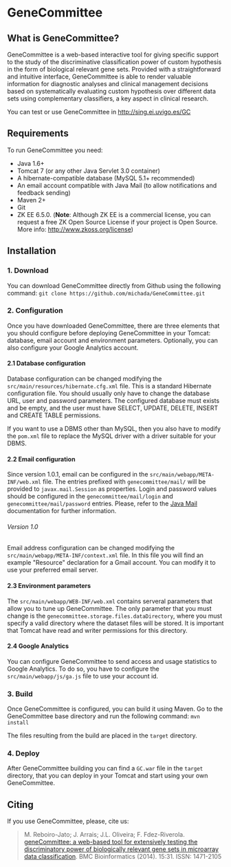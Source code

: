 GeneCommittee
=============

What is GeneCommittee?
----------------------
GeneCommittee is a web-based interactive tool for giving specific support to the study of the discriminative classification power of custom hypothesis in the form of biological relevant gene sets. Provided with a straightforward and intuitive interface, GeneCommittee is able to render valuable information for diagnostic analyses and clinical management decisions based on systematically evaluating custom hypothesis over different data sets using complementary classifiers, a key aspect in clinical research.

You can test or use GeneCommittee in http://sing.ei.uvigo.es/GC

Requirements
------------
To run GeneCommittee you need:
  - Java 1.6+
  - Tomcat 7 (or any other Java Servlet 3.0 container)
  - A hibernate-compatible database (MySQL 5.1+ recommended)
  - An email account compatible with Java Mail (to allow notifications and feedback sending)
  - Maven 2+
  - Git
  - ZK EE 6.5.0. (**Note**: Although ZK EE is a commercial license, you can request a free ZK Open Source License if your project is Open Source. More info: http://www.zkoss.org/license)

Installation
------------
### 1. Download
You can download GeneCommittee directly from Github using the following command:
`git clone https://github.com/michada/GeneCommittee.git`

### 2. Configuration
Once you have downloaded GeneCommittee, there are three elements that you should configure before deploying GeneCommittee in your Tomcat: database, email account and environment parameters. Optionally, you can also configure your Google Analytics account.

#### 2.1 Database configuration
Database configuration can be changed modifying the `src/main/resources/hibernate.cfg.xml` file. This is a standard Hibernate configuration file. You should usually only have to change the database URL, user and password parameters.
The configured database must exists and be empty, and the user must have SELECT, UPDATE, DELETE, INSERT and CREATE TABLE permissions.

If you want to use a DBMS other than MySQL, then you also have to modify the `pom.xml` file to replace the MySQL driver with a driver suitable for your DBMS.

#### 2.2 Email configuration
Since version 1.0.1, email can be configured in the `src/main/webapp/META-INF/web.xml` file. The entries prefixed with `genecommittee/mail/` will be provided to `javax.mail.Session` as properties. Login and password values should be configured in the `genecommittee/mail/login` and `genecommittee/mail/password` entries. Please, refer to the [Java Mail](https://java.net/projects/javamail/pages/Home) documentation for further information. 

###### Version 1.0
Email address configuration can be changed modifying the `src/main/webapp/META-INF/context.xml` file. In this file you will find an example "Resource" declaration for a Gmail account. You can modify it to use your preferred email server.

#### 2.3 Environment parameters
The `src/main/webapp/WEB-INF/web.xml` contains serveral parameters that allow you to tune up GeneCommittee. The only parameter that you must change is the `genecommittee.storage.files.dataDirectory`, where you must specify a valid directory where the dataset files will be stored. It is important that Tomcat have read and writer permissions for this directory.

#### 2.4 Google Analytics
You can configure GeneCommittee to send access and usage statistics to Google Analytics. To do so, you have to configure the `src/main/webapp/js/ga.js` file to use your account id.

### 3. Build
Once GeneCommittee is configured, you can build it using Maven. Go to the GeneCommittee base directory and run the following command:
`mvn install`

The files resulting from the build are placed in the `target` directory.

### 4. Deploy
After GeneCommittee building you can find a `GC.war` file in the `target` directory, that you can deploy in your Tomcat and start using your own GeneCommittee.

Citing
------
If you use GeneCommittee, please, cite us:

>M. Reboiro-Jato; J. Arrais; J.L. Oliveira; F. Fdez-Riverola. [geneCommittee: a web-based tool for extensively testing the discriminatory power of biologically relevant gene sets in microarray data classification](http://www.biomedcentral.com/1471-2105/15/31). BMC Bioinformatics (2014). 15:31. ISSN: 1471-2105

